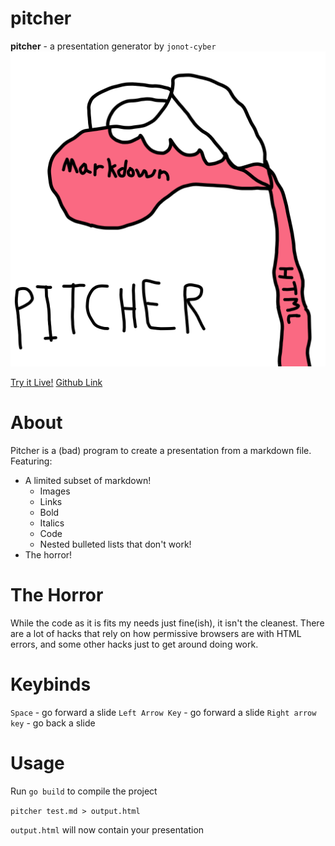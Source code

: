 # pitcher

**pitcher** - a presentation generator by `jonot-cyber`
![Pitcher Logo](https://github.com/jonot-cyber/pitcher/blob/main/logo.png?raw=true)

[Try it Live!](https://jonot.me/pitcher)
[Github Link](https://github.com/jonot-cyber/pitcher)

# About

Pitcher is a (bad) program to create a presentation from a markdown file. Featuring:

- A limited subset of markdown!
  - Images
  - Links
  - Bold
  - Italics
  - Code
  - Nested bulleted lists that don't work!
- The horror!

# The Horror

While the code as it is fits my needs just fine(ish), it isn't the cleanest. There are a lot of hacks that rely on how permissive browsers are with HTML errors, and some other hacks just to get around doing work.

# Keybinds

`Space` - go forward a slide
`Left Arrow Key` - go forward a slide
`Right arrow key` - go back a slide

# Usage

Run `go build` to compile the project

`pitcher test.md > output.html`

`output.html` will now contain your presentation
